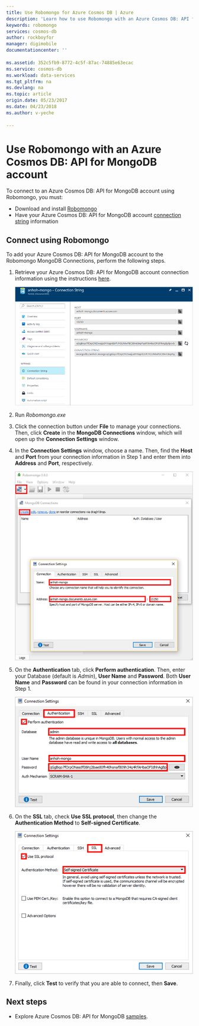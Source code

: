 ```yaml
---
title: Use Robomongo for Azure Cosmos DB | Azure
description: 'Learn how to use Robomongo with an Azure Cosmos DB: API for MongoDB account'
keywords: robomongo
services: cosmos-db
author: rockboyfor
manager: digimobile
documentationcenter: ''

ms.assetid: 352c5fb9-8772-4c5f-87ac-74885e63ecac
ms.service: cosmos-db
ms.workload: data-services
ms.tgt_pltfrm: na
ms.devlang: na
ms.topic: article
origin.date: 05/23/2017
ms.date: 04/23/2018
ms.author: v-yeche

---
```

# Use Robomongo with an Azure Cosmos DB: API for MongoDB account
To connect to an Azure Cosmos DB: API for MongoDB account using Robomongo, you must:

* Download and install [Robomongo](https://robomongo.org/)
* Have your Azure Cosmos DB: API for MongoDB account [connection string](connect-mongodb-account.md) information

## Connect using Robomongo
To add your Azure Cosmos DB: API for MongoDB account to the Robomongo MongoDB Connections, perform the following steps.

1. Retrieve your Azure Cosmos DB: API for MongoDB account connection information using the instructions [here](connect-mongodb-account.md).

    ![Screen shot of the connection string blade](./media/mongodb-robomongo/connectionstringblade.png)
2. Run *Robomongo.exe*

3. Click the connection button under **File** to manage your connections. Then, click **Create** in the **MongoDB Connections** window, which will open up the **Connection Settings** window.

4. In the **Connection Settings** window, choose a name. Then, find the **Host** and **Port** from your connection information in Step 1 and enter them into **Address** and **Port**, respectively.

    ![Screen shot of the Robomongo Manage Connections](./media/mongodb-robomongo/manageconnections.png)
5. On the **Authentication** tab, click **Perform authentication**. Then, enter your Database (default is *Admin*), **User Name** and **Password**.
Both **User Name** and **Password** can be found in your connection information in Step 1.

    ![Screen shot of the Robomongo Authentication Tab](./media/mongodb-robomongo/authentication.png)
6. On the **SSL** tab, check **Use SSL protocol**, then change the **Authentication Method** to **Self-signed Certificate**.

    ![Screen shot of the Robomongo SSL Tab](./media/mongodb-robomongo/SSL.png)
7. Finally, click **Test** to verify that you are able to connect, then **Save**.

## Next steps
* Explore Azure Cosmos DB: API for MongoDB [samples](mongodb-samples.md).
<!-- Update_Description: update meta properties -->